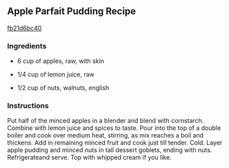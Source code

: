 ## Apple Parfait Pudding Recipe

[fb21d6bc40](http://cookeatshare.com/recipes/apple-parfait-pudding-67474)

### Ingredients

 - 6 cup of apples, raw, with skin

 - 1/4 cup of lemon juice, raw

 - 1/2 cup of nuts, walnuts, english

### Instructions

Put half of the minced apples in a blender and blend with cornstarch. Combine with lemon juice and spices to taste. Pour into the top of a double boiler and cook over medium heat, stirring, as mix reaches a boil and thickens. Add in remaining minced fruit and cook just till tender. Cold. Layer apple pudding and minced nuts in tall dessert goblets, ending with nuts. Refrigerateand serve. Top with whipped cream if you like.